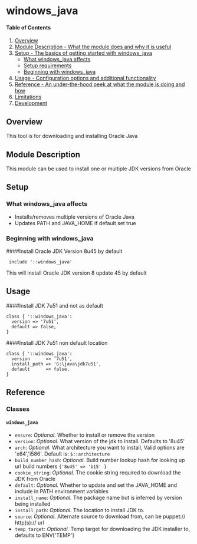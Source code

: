 # windows_java

#### Table of Contents

1. [Overview](#overview)
2. [Module Description - What the module does and why it is useful](#module-description)
3. [Setup - The basics of getting started with windows_java](#setup)
    * [What windows_java affects](#what-windows_java-affects)
    * [Setup requirements](#setup-requirements)
    * [Beginning with windows_java](#beginning-with-windows_java)
4. [Usage - Configuration options and additional functionality](#usage)
5. [Reference - An under-the-hood peek at what the module is doing and how](#reference)
6. [Limitations](#limitations)
7. [Development](#development)

## Overview

This tool is for downloading and installing Oracle Java

## Module Description

This module can be used to install one or multiple JDK versions from Oracle

## Setup

### What windows_java affects

* Installs/removes multiple versions of Oracle Java
* Updates PATH and JAVA_HOME if default set true

### Beginning with windows_java

####Install Oracle JDK Version 8u45 by default
~~~puppet
 include '::windows_java'
~~~

 This will install Oracle JDK version 8 update 45 by default

## Usage

####Install JDK 7u51 and not as default
~~~puppet
class { '::windows_java':
  version => '7u51',
  default => false,
}
~~~

####Install JDK 7u51 non default location
~~~puppet
class { '::windows_java':
  version      => '7u51',
  install_path => 'G:\java\jdk7u51',
  default      => false,
}
~~~

## Reference

### Classes

#### `windows_java`

* `ensure`: *Optional.* Whether to install or remove the version
* `version`: *Optional.* What version of the jdk to install.  Defaults to '8u45'
* `arch`: *Optional.* What architecture you want to install, Valid options are 'x64','i586'.  Default is: `$::architecture`
* `build_number_hash`: *Optional.* Build number lookup hash for looking up url build numbers `{'8u45' => 'b15' }`
* `cookie_string`: *Optional.* The cookie string required to download the JDK from Oracle
* `default`: *Optional.* Whether to update and set the JAVA_HOME and include in PATH environment variables
* `install_name`: *Optional.* The package name but is inferred by version being installed
* `install_path`: *Optional.* The location to install JDK to.
* `source`: *Optional.* Alternate source to download from, can be puppet:// http(s):// url
* `temp_target`: *Optional.* Temp target for downloading the JDK installer to, defaults to ENV['TEMP']
